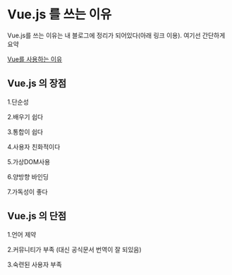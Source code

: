 # Vue.js 를 쓰는 이유

Vue.js를 쓰는 이유는 내 블로그에 정리가 되어있다(아래 링크 이용). 여기선 간단하게 요약

[Vue를 사용하는 이유](https://velog.io/@ptq124/Vue.js%EB%A5%BC-%EC%82%AC%EC%9A%A9%ED%95%98%EB%8A%94-%EC%9D%B4%EC%9C%A0)

## Vue.js 의 장점

1.단순성

2.배우기 쉽다

3.통합이 쉽다

4.사용자 친화적이다

5.가상DOM사용

6.양방향 바인딩

7.가독성이 좋다

## Vue.js 의 단점

1.언어 제약

2.커뮤니티가 부족 (대신 공식문서 번역이 잘 되있음)

3.숙련된 사용자 부족
